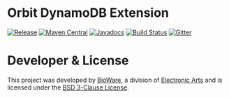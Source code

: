 Orbit DynamoDB Extension
============
[![Release](https://img.shields.io/github/release/orbit/orbit-dynamodb.svg)](https://github.com/orbit/orbit-dynamodb/releases)
[![Maven Central](https://img.shields.io/maven-central/v/cloud.orbit/orbit-dynamodb.svg)](https://repo1.maven.org/maven2/cloud/orbit/orbit-dynamodb/)
[![Javadocs](https://img.shields.io/maven-central/v/cloud.orbit/orbit-dynamodb.svg?label=javadocs)](http://www.javadoc.io/doc/cloud.orbit/orbit-dynamodb)
[![Build Status](https://img.shields.io/travis/orbit/orbit-dynamodb.svg)](https://travis-ci.org/orbit/orbit-dynamodb)
[![Gitter](https://img.shields.io/badge/style-Join_Chat-ff69b4.svg?style=flat&label=gitter)](https://gitter.im/orbit/orbit?utm_source=badge&utm_medium=badge&utm_campaign=pr-badge)

Developer & License
======
This project was developed by [BioWare](http://www.bioware.com), a division of [Electronic Arts](http://www.ea.com) and is licensed under the [BSD 3-Clause License](LICENSE).
